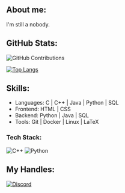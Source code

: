 <!-- ## Hi there 👋 -->
## About me:
I'm still a nobody.

<!--
**ChiefAbrar/ChiefAbrar** is a ✨ _special_ ✨ repository because its `README.md` (this file) appears on your GitHub profile.

Here are some ideas to get you started:

- 🔭 I’m currently working on ...
- 🌱 I’m currently learning ...
- 👯 I’m looking to collaborate on ...
- 🤔 I’m looking for help with ...
- 💬 Ask me about ...
- 📫 How to reach me: ...
- 😄 Pronouns: ...
- ⚡ Fun fact: ...
-->
## GitHub Stats:
![GitHub Contributions](https://github-readme-streak-stats.herokuapp.com/?user=yourusername&theme=tokyonight)

[![Top Langs](https://github-readme-stats.vercel.app/api/top-langs/?username=ChiefAbrar&theme=tokyonight)](https://github.com/ChiefAbrar)
## Skills:
- Languages: C | C++ | Java | Python | SQL
- Frontend: HTML | CSS
- Backend: Python | Java | SQL
- Tools: Git | Docker | Linux | LaTeX
### Tech Stack:
![C++](https://img.shields.io/badge/-C++-00599C?logo=cplusplus&style=flat)
![Python](https://img.shields.io/badge/-Python-3776AB?logo=python&style=flat)
## My Handles:
[![Discord](https://img.shields.io/badge/Discord-xenomialabrar-7289DA?logo=discord&logoColor=white)](https://discord.com/)
